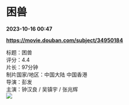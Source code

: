# 困兽

**2023-10-16 00:47**

**https://movie.douban.com/subject/34950184**

标题：困兽  
评分：4.4  
片长：97分钟  
制片国家/地区：中国大陆 中国香港  
导演：彭发  
主演：钟汉良 / 吴镇宇 / 张兆辉  
![](https://img1.doubanio.com/view/photo/s_ratio_poster/public/p2899750679.jpg)